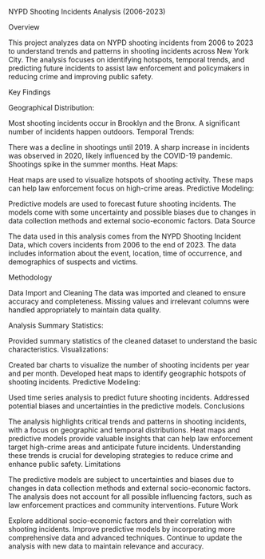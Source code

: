 NYPD Shooting Incidents Analysis (2006-2023)

Overview

This project analyzes data on NYPD shooting incidents from 2006 to 2023 to understand trends and patterns in shooting incidents across New York City. The analysis focuses on identifying hotspots, temporal trends, and predicting future incidents to assist law enforcement and policymakers in reducing crime and improving public safety.

Key Findings

Geographical Distribution:

Most shooting incidents occur in Brooklyn and the Bronx.
A significant number of incidents happen outdoors.
Temporal Trends:

There was a decline in shootings until 2019.
A sharp increase in incidents was observed in 2020, likely influenced by the COVID-19 pandemic.
Shootings spike in the summer months.
Heat Maps:

Heat maps are used to visualize hotspots of shooting activity.
These maps can help law enforcement focus on high-crime areas.
Predictive Modeling:

Predictive models are used to forecast future shooting incidents.
The models come with some uncertainty and possible biases due to changes in data collection methods and external socio-economic factors.
Data Source

The data used in this analysis comes from the NYPD Shooting Incident Data, which covers incidents from 2006 to the end of 2023. The data includes information about the event, location, time of occurrence, and demographics of suspects and victims.

Methodology

Data Import and Cleaning
The data was imported and cleaned to ensure accuracy and completeness. Missing values and irrelevant columns were handled appropriately to maintain data quality.

Analysis
Summary Statistics:

Provided summary statistics of the cleaned dataset to understand the basic characteristics.
Visualizations:

Created bar charts to visualize the number of shooting incidents per year and per month.
Developed heat maps to identify geographic hotspots of shooting incidents.
Predictive Modeling:

Used time series analysis to predict future shooting incidents.
Addressed potential biases and uncertainties in the predictive models.
Conclusions

The analysis highlights critical trends and patterns in shooting incidents, with a focus on geographic and temporal distributions.
Heat maps and predictive models provide valuable insights that can help law enforcement target high-crime areas and anticipate future incidents.
Understanding these trends is crucial for developing strategies to reduce crime and enhance public safety.
Limitations

The predictive models are subject to uncertainties and biases due to changes in data collection methods and external socio-economic factors.
The analysis does not account for all possible influencing factors, such as law enforcement practices and community interventions.
Future Work

Explore additional socio-economic factors and their correlation with shooting incidents.
Improve predictive models by incorporating more comprehensive data and advanced techniques.
Continue to update the analysis with new data to maintain relevance and accuracy.
